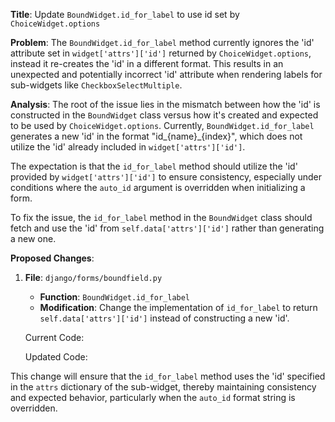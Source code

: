 **Title**: Update `BoundWidget.id_for_label` to use id set by `ChoiceWidget.options`

**Problem**:
The `BoundWidget.id_for_label` method currently ignores the 'id' attribute set in `widget['attrs']['id']` returned by `ChoiceWidget.options`, instead it re-creates the 'id' in a different format. This results in an unexpected and potentially incorrect 'id' attribute when rendering labels for sub-widgets like `CheckboxSelectMultiple`.

**Analysis**:
The root of the issue lies in the mismatch between how the 'id' is constructed in the `BoundWidget` class versus how it's created and expected to be used by `ChoiceWidget.options`. Currently, `BoundWidget.id_for_label` generates a new 'id' in the format "id_{name}_{index}", which does not utilize the 'id' already included in `widget['attrs']['id']`.

The expectation is that the `id_for_label` method should utilize the 'id' provided by `widget['attrs']['id']` to ensure consistency, especially under conditions where the `auto_id` argument is overridden when initializing a form.

To fix the issue, the `id_for_label` method in the `BoundWidget` class should fetch and use the 'id' from `self.data['attrs']['id']` rather than generating a new one. 

**Proposed Changes**:
1. **File**: `django/forms/boundfield.py`
    - **Function**: `BoundWidget.id_for_label`
    - **Modification**: Change the implementation of `id_for_label` to return `self.data['attrs']['id']` instead of constructing a new 'id'.
   
   Current Code:
    

   Updated Code:
    

This change will ensure that the `id_for_label` method uses the 'id' specified in the `attrs` dictionary of the sub-widget, thereby maintaining consistency and expected behavior, particularly when the `auto_id` format string is overridden.